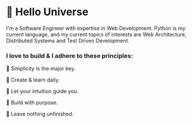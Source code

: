 # :ocean: Hello Universe

I'm a Software Engineer with expertise in Web Development. Python is my current language, and my current topics of interests are Web Architecture, Distributed Systems and Test Driven Development.

### I love to build & I adhere to these principles:

:balloon: Simplicity is the major key.  

:balloon: Create & learn daily.  

:balloon: Let your intuition guide you.  

:balloon: Build with purpose.  

:balloon: Leave nothing unfinished.  
